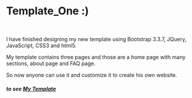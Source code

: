  <h1>Template_One :)</h1>
<br>
<p> I have finished designing my new template using Bootstrap 3.3.7, JQuery, JavaScript, CSS3 and html5.</p>
<p> My template contains three pages and those are a home page with many sections, about page and FAQ page.<p>
<p> So now anyone can use it and customize it to create his own website. <p>
<h5>to see <a href="https://quick-inc.000webhostapp.com/" target="_blank">My Template</a> </h5>
